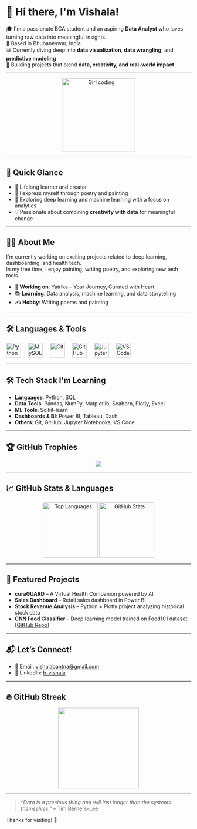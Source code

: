 # 👋 Hi there, I'm Vishala!

🎓 I'm a passionate BCA student and an aspiring **Data Analyst** who loves turning raw data into meaningful insights.  
📍 Based in Bhubaneswar, India  
📊 Currently diving deep into **data visualization**, **data wrangling**, and **predictive modeling**  
🚀 Building projects that blend **data, creativity, and real-world impact**

---

<div align="center">
  <img height="200" src="https://cdn.dribbble.com/users/1059583/screenshots/4171367/coding-freak.gif" alt="Girl coding" />
</div>

---

## 🌟 Quick Glance

- 🌱 Lifelong learner and creator  
- 🎨 I express myself through poetry and painting  
- 🤖 Exploring deep learning and machine learning with a focus on analytics  
- 💡 Passionate about combining **creativity with data** for meaningful change

---

## 👩‍💻 About Me

I'm currently working on exciting projects related to deep learning, dashboarding, and health tech.  
In my free time, I enjoy painting, writing poetry, and exploring new tech tools.

- 🔭 **Working on**: Yatrika – Your Journey, Curated with Heart 
- 📚 **Learning**: Data analysis, machine learning, and data storytelling  
- ✍ **Hobby**: Writing poems and painting

---

## 🛠 Languages & Tools

<div align="left">
  <img src="https://cdn.jsdelivr.net/gh/devicons/devicon/icons/python/python-original.svg" height="40" alt="Python" />
  <img width="12" />
  <img src="https://cdn.jsdelivr.net/gh/devicons/devicon/icons/mysql/mysql-original-wordmark.svg" height="40" alt="MySQL" />
  <img width="12" />
  <img src="https://cdn.jsdelivr.net/gh/devicons/devicon/icons/git/git-original.svg" height="40" alt="Git" />
  <img width="12" />
  <img src="https://cdn.jsdelivr.net/gh/devicons/devicon/icons/github/github-original.svg" height="40" alt="GitHub" />
  <img width="12" />
  <img src="https://cdn.jsdelivr.net/gh/devicons/devicon/icons/jupyter/jupyter-original.svg" height="40" alt="Jupyter" />
  <img width="12" />
  <img src="https://cdn.jsdelivr.net/gh/devicons/devicon/icons/vscode/vscode-original.svg" height="40" alt="VS Code" />
</div>

---

## 🛠️ Tech Stack I'm Learning

- **Languages**: Python, SQL  
- **Data Tools**: Pandas, NumPy, Matplotlib, Seaborn, Plotly, Excel  
- **ML Tools**: Scikit-learn  
- **Dashboards & BI**: Power BI, Tableau, Dash  
- **Others**: Git, GitHub, Jupyter Notebooks, VS Code

---

## 🏆 GitHub Trophies

<p align="center">
  <img src="https://github-profile-trophy.vercel.app/?username=vishala121325&theme=algolia&no-bg=true&margin-w=15" />
</p>

---

## 📈 GitHub Stats & Languages

<p align="center">
  <img src="https://github-readme-stats.vercel.app/api/top-langs/?username=vishala121325&layout=compact&theme=vision-friendly-dark" alt="Top Languages" height="150"/>
  <img src="https://github-readme-stats.vercel.app/api?username=vishala121325&show_icons=true&theme=vision-friendly-dark&hide=stars,issues" alt="GitHub Stats" height="150"/>
</p>

---

## 📂 Featured Projects

- **curaGUARD** – A Virtual Health Companion powered by AI  
- **Sales Dashboard** – Retail sales dashboard in Power BI  
- **Stock Revenue Analysis** – Python + Plotly project analyzing historical stock data  
- **CNN Food Classifier** – Deep learning model trained on Food101 dataset [[GitHub Repo](https://github.com/Vishala121325/CNN_network_project)]

---

## 📬 Let’s Connect!

- 📧 Email: vishalabantna@gmail.com  
- 💼 LinkedIn: [b-vishala](https://www.linkedin.com/in/b-vishala/)  

---

## 🔥 GitHub Streak

<p align="center">
  <img src="https://streak-stats.demolab.com?user=vishala121325&theme=dark&hide_border=false" height="220" />
</p>

---

> *“Data is a precious thing and will last longer than the systems themselves.”* – Tim Berners-Lee  

Thanks for visiting! 🌟
